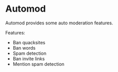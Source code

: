 # Automod

Automod provides some auto moderation features.

Features:

 - Ban quacksites
 - Ban words
 - Spam detection
 - Ban invite links
 - Mention spam detection
